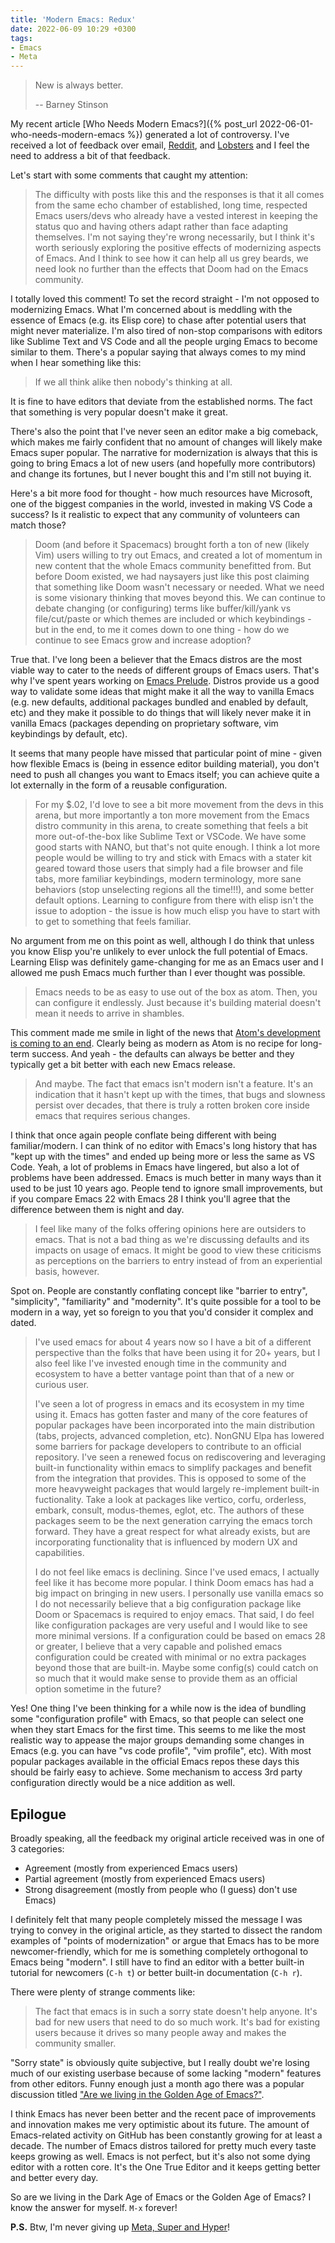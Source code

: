 ```yaml
---
title: 'Modern Emacs: Redux'
date: 2022-06-09 10:29 +0300
tags:
- Emacs
- Meta
---
```


> New is always better.
>
> -- Barney Stinson

My recent article [Who Needs Modern Emacs?]({% post_url 2022-06-01-who-needs-modern-emacs %}) generated a lot of controversy. I've received a lot of feedback over email, [Reddit](https://www.reddit.com/r/emacs/comments/v2fjcd/who_needs_modern_emacs/), and [Lobsters](https://lobste.rs/s/nkea9j/who_needs_modern_emacs) and I feel the need to address a bit of that feedback.

Let's start with some comments that caught my attention:

> The difficulty with posts like this and the responses is that it all comes from the same echo chamber of established, long time, respected Emacs users/devs who already have a vested interest in keeping the status quo and having others adapt rather than face adapting themselves. I'm not saying they're wrong necessarily, but I think it's worth seriously exploring the positive effects of modernizing aspects of Emacs. And I think to see how it can help all us grey beards, we need look no further than the effects that Doom had on the Emacs community.

I totally loved this comment! To set the record straight - I'm not opposed to
modernizing Emacs. What I'm concerned about is meddling with the essence of
Emacs (e.g. its Elisp core) to chase after potential users that might never materialize. I'm also tired
of non-stop comparisons with editors like Sublime Text and VS Code and all the people urging Emacs to become similar to them. There's a popular saying that always comes to my mind when I hear something like this:

> If we all think alike then nobody's thinking at all.

It is fine to have editors that deviate from the established norms. The fact that something is very popular doesn't make it great.

There's also the point that I've never seen an editor make a big comeback, which
makes me fairly confident that no amount of changes will likely make Emacs super
popular. The narrative for modernization is always that this is going to bring
Emacs a lot of new users (and hopefully more contributors) and change its
fortunes, but I never bought this and I'm still not buying it.

Here's a bit more food for thought - how much resources have Microsoft, one of the biggest companies in the world, invested
in making VS Code a success? Is it realistic to expect that any community of volunteers can match those?

> Doom (and before it Spacemacs) brought forth a ton of new (likely Vim) users willing to try out Emacs, and created a lot of momentum in new content that the whole Emacs community benefitted from. But before Doom existed, we had naysayers just like this post claiming that something like Doom wasn't necessary or needed. What we need is some visionary thinking that moves beyond this. We can continue to debate changing (or configuring) terms like buffer/kill/yank vs file/cut/paste or which themes are included or which keybindings - but in the end, to me it comes down to one thing - how do we continue to see Emacs grow and increase adoption?

True that. I've long been a believer that the Emacs distros are the most viable way to cater to the needs of different groups of Emacs users. That's why I've spent
years working on [Emacs Prelude](https://github.com/bbatsov/prelude). Distros provide us a good way to validate some ideas that might make it all the way to vanilla Emacs (e.g. new defaults, additional packages bundled and enabled by default, etc) and they make it possible to do things that will likely never make it in vanilla Emacs (packages depending on proprietary software, vim keybindings by default, etc).

It seems that many people have missed that particular point of mine - given how flexible Emacs is (being in essence editor building material), you don't need to push all changes you want to Emacs itself; you can achieve quite a lot externally in the form of a reusable configuration.

> For my $.02, I'd love to see a bit more movement from the devs in this arena, but more importantly a ton more movement from the Emacs distro community in this arena, to create something that feels a bit more out-of-the-box like Sublime Text or VSCode. We have some good starts with NANO, but that's not quite enough. I think a lot more people would be willing to try and stick with Emacs with a stater kit geared toward those users that simply had a file browser and file tabs, more familiar keybindings, modern terminology, more sane behaviors (stop unselecting regions all the time!!!), and some better default options. Learning to configure from there with elisp isn't the issue to adoption - the issue is how much elisp you have to start with to get to something that feels familiar.

No argument from me on this point as well, although I do think that unless you know Elisp you're unlikely to ever unlock the full potential of Emacs. Learning Elisp was
definitely game-changing for me as an Emacs user and I allowed me push Emacs much further than I ever thought was possible.

> Emacs needs to be as easy to use out of the box as atom. Then, you can configure it endlessly. Just because it's building material doesn't mean it needs to arrive in shambles.

This comment made me smile in light of the news that [Atom's development is coming to an end](https://github.blog/2022-06-08-sunsetting-atom/). Clearly being as modern as Atom is no recipe for long-term success. And yeah - the defaults can always be better and they typically get a bit better with each new Emacs release.

> And maybe. The fact that emacs isn't modern isn't a feature. It's an indication that it hasn't kept up with the times, that bugs and slowness persist over decades, that there is truly a rotten broken core inside emacs that requires serious changes.

I think that once again people conflate being different with being familiar/modern. I can think of no editor with Emacs's long history that has "kept up with the times" and ended up being more or less the same as VS Code. Yeah, a lot of problems in Emacs have lingered, but also a lot of problems have been addressed. Emacs is much better in many ways than it used to be just 10 years ago. People tend to ignore small improvements, but if you compare Emacs 22 with Emacs 28 I think you'll agree that the difference between them is night and day.

> I feel like many of the folks offering opinions here are outsiders to emacs. That is not a bad thing as we're discussing defaults and its impacts on usage of emacs. It might be good to view these criticisms as perceptions on the barriers to entry instead of from an experiential basis, however.

Spot on. People are constantly conflating concept like "barrier to entry", "simplicity", "familiarity" and "modernity". It's quite possible for a tool to be modern in a way, yet so foreign to you that you'd consider it complex and dated.

> I've used emacs for about 4 years now so I have a bit of a different perspective than the folks that have been using it for 20+ years, but I also feel like I've invested enough time in the community and ecosystem to have a better vantage point than that of a new or curious user.
>
> I've seen a lot of progress in emacs and its ecosystem in my time using it. Emacs has gotten faster and many of the core features of popular packages have been incorporated into the main distribution (tabs, projects, advanced completion, etc). NonGNU Elpa has lowered some barriers for package developers to contribute to an official repository. I've seen a renewed focus on rediscovering and leveraging built-in functionality within emacs to simplify packages and benefit from the integration that provides. This is opposed to some of the more heavyweight packages that would largely re-implement built-in fuctionality. Take a look at packages like vertico, corfu, orderless, embark, consult, modus-themes, eglot, etc. The authors of these packages seem to be the next generation carrying the emacs torch forward. They have a great respect for what already exists, but are incorporating functionality that is influenced by modern UX and capabilities.
>
> I do not feel like emacs is declining. Since I've used emacs, I actually feel like it has become more popular. I think Doom emacs has had a big impact on bringing in new users. I personally use vanilla emacs so I do not necessarily believe that a big configuration package like Doom or Spacemacs is required to enjoy emacs. That said, I do feel like configuration packages are very useful and I would like to see more minimal versions. If a configuration could be based on emacs 28 or greater, I believe that a very capable and polished emacs configuration could be created with minimal or no extra packages beyond those that are built-in. Maybe some config(s) could catch on so much that it would make sense to provide them as an official option sometime in the future?

Yes! One thing I've been thinking for a while now is the idea of bundling some "configuration profile" with Emacs, so that people can select one when they start Emacs for the first time. This seems to me like the most realistic way to appease the major groups demanding some changes in Emacs (e.g. you can have "vs code profile", "vim profile", etc). With most popular packages available in the official Emacs repos these days this should be fairly easy to achieve. Some mechanism to access 3rd party configuration directly would be a nice addition as well.

## Epilogue

Broadly speaking, all the feedback my original article received was in one of 3 categories:

- Agreement (mostly from experienced Emacs users)
- Partial agreement (mostly from experienced Emacs users)
- Strong disagreement (mostly from people who (I guess) don't use Emacs)

I definitely felt that many people completely missed the message I was trying to convey in the original article, as they started to dissect the
random examples of "points of modernization" or argue that Emacs has to be more newcomer-friendly, which for me is something completely orthogonal
to Emacs being "modern". I still have to find an editor with a better built-in tutorial for newcomers (`C-h t`) or better built-in documentation (`C-h r`).

There were plenty of strange comments like:

> The fact that emacs is in such a sorry state doesn't help anyone. It's bad for new users that need to do so much work. It's bad for existing users because it drives so many people away and makes the community smaller.
>

"Sorry state" is obviously quite subjective, but I really doubt we're losing much of our existing userbase because of some lacking "modern" features from other editors.
Funny enough just a month ago there was a popular discussion titled ["Are we living in the Golden Age of Emacs?"](https://www.reddit.com/r/emacs/comments/ucldkz/are_we_living_in_the_golden_age_of_emacs/).

I think Emacs has never been better and the recent pace of improvements and innovation makes me very optimistic about its future. The amount of Emacs-related activity on GitHub has been constantly growing for at least a decade. The number of Emacs distros tailored for pretty much every taste keeps growing as well. Emacs is not perfect, but it's also not some dying editor with a rotten core. It's the One True Editor and it keeps getting better and better every day.

So are we living in the Dark Age of Emacs or the Golden Age of Emacs? I know the answer for myself. `M-x` forever!

**P.S.** Btw, I'm never giving up [Meta, Super and Hyper](https://emacsredux.com/blog/2022/06/01/the-space-cadet-keyboard/)!
